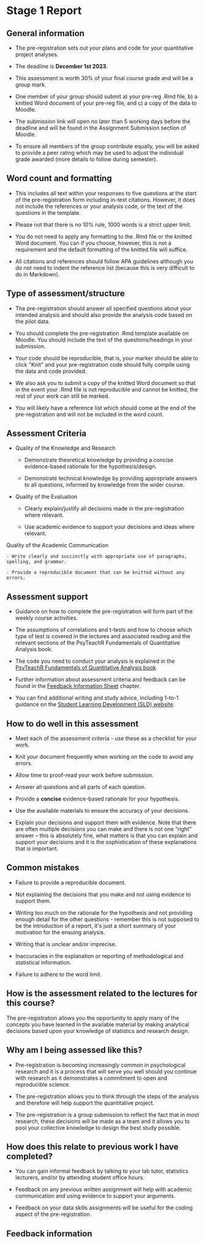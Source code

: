 

# Stage 1 Report

## General information

- The pre-registration sets out your plans and code for your quantitative project analyses.

 - The deadline is **December 1st 2023**.

- This assessment is worth 30% of your final course grade and will be a group mark.

- One member of your group should submit a) your pre-reg .Rmd file, b) a knitted Word document of your pre-reg file, and c) a copy of the data to Moodle.

- The submission link will open no later than 5 working days before the deadline and will be found in the Assignment Submission section of Moodle.

- To ensure all members of the group contribute equally, you will be asked to provide a peer rating which may be used to adjust the individual grade awarded (more details to follow during semester).

## Word count and formatting

- This includes all text within your responses to five questions at the start of the pre-registration form including in-text citations. However, it does not include the references or your analysis code, or the text of the questions in the template.

 - Please not that there is no 10% rule, 1000 words is a strict upper limit.

 - You do not need to apply any formatting to the .Rmd file or the knitted Word document. You can if you choose, however, this is not a requirement and the default formatting of the knitted file will suffice.

 - All citations and references should follow APA guidelines although you do not need to indent the reference list (because this is very difficult to do in Markdown).
 
## Type of assessment/structure

- The pre-registration should answer all specified questions about your intended analysis and should also provide the analysis code based on the pilot data.

- You should complete the pre-registration .Rmd template available on Moodle. You should include the text of the questions/headings in your submission.

- Your code should be reproducible, that is, your marker should be able to click "Knit" and your pre-registration code should fully compile using the data and code provided.

 - We also ask you to submit a copy of the knitted Word document so that in the event your .Rmd file is not reproducible and cannot be knitted, the rest of your work can still be marked.

- You will likely have a reference list which should come at the end of the pre-registration and will not be included in the word count.

## Assessment Criteria

- Quality of the Knowledge and Research
    - Demonstrate theoretical knowledge by providing a concise evidence-based rationale for the hypothesis/design.
    
    - Demonstrate technical knowledge by providing appropriate answers to all questions, informed by knowledge from the wider course.
    
- Quality of the Evaluation

    - Clearly explain/justify all decisions made in the pre-registration where relevant.

    - Use academic evidence to support your decisions and ideas where relevant.

Quality of the Academic Communication

    - Write clearly and succinctly with appropriate use of paragraphs, spelling, and grammar.

    - Provide a reproducible document that can be knitted without any errors.

## Assessment support

- Guidance on how to complete the pre-registration will form part of the weekly course activities. 

- The assumptions of correlations and t-tests and how to choose which type of test is covered in the lectures and associated reading and the relevant sections of the PsyTeachR Fundamentals of Quantitative Analysis book.

 - The code you need to conduct your analysis is explained in the [PsyTeachR Fundamentals of Quantitative Analysis book](https://psyteachr.github.io/quant-fun-v2/index.html).

- Further information about assessment criteria and feedback can be found in the [Feedback Information Sheet](#FIS) chapter.

- You can find additional writing and study advice, including 1-to-1 guidance on the [Student Learning Development (SLD) website](https://www.gla.ac.uk/myglasgow/sld/).

## How to do well in this assessment

- Meet each of the assessment criteria - use these as a checklist for your work.

- Knit your document frequently when working on the code to avoid any errors.

- Allow time to proof-read your work before submission.

- Answer all questions and all parts of each question.

- Provide a **concise** evidence-based rationale for your hypothesis.

- Use the available materials to ensure the accuracy of your decisions.

- Explain your decisions and support them with evidence. Note that there are often multiple decisions you can make and there is not one “right” answer – this is absolutely fine, what matters is that you can explain and support your decisions and it is the sophistication of these explanations that is important.

## Common mistakes

- Failure to provide a reproducible document.

- Not explaining the decisions that you make and not using evidence to support them.

- Writing too much on the rationale for the hypothesis and not providing enough detail for the other questions - remember this is not supposed to be the introduction of a report, it's just a short summary of your motivation for the ensuing analysis.

- Writing that is unclear and/or imprecise.

- Inaccuracies in the explanation or reporting of methodological and statistical information.

- Failure to adhere to the word limit.

## How is the assessment related to the lectures for this course?

The pre-registration allows you the opportunity to apply many of the concepts you have learned in the available material by making analytical decisions based upon your knowledge of statistics and research design.

## Why am I being assessed like this?

- Pre-registration is becoming increasingly common in psychological research and it is a process that will serve you well should you continue with research as it demonstrates a commitment to open and reproducible science.

- The pre-registration allows you to think through the steps of the analysis and therefore will help support the quantitative project.

- The pre-registration is a group submission to reflect the fact that in most research, these decisions will be made as a team and it allows you to pool your collective knowledge to design the best study possible.

## How does this relate to previous work I have completed?

- You can gain informal feedback by talking to your lab tutor, statistics lecturers, and/or by attending student office hours.

- Feedback on any previous written assignment will help with academic communication and using evidence to support your arguments.

- Feedback on your data skills assignments will be useful for the coding aspect of the pre-registration.

## Feedback information 
